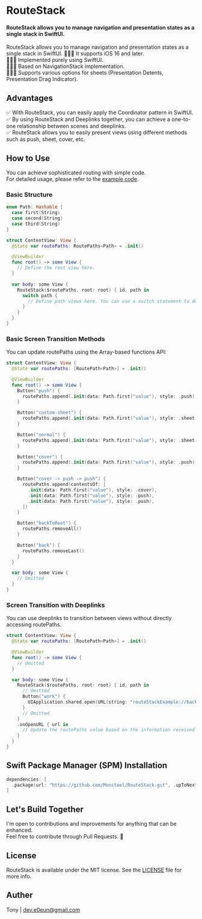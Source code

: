 # RouteStack

#### RouteStack allows you to manage navigation and presentation states as a single stack in SwiftUI.

RouteStack allows you to manage navigation and presentation states as a single stack in SwiftUI.
💁🏻‍♂️ It supports iOS 16 and later.<br>
💁🏻‍♂️ Implemented purely using SwiftUI.<br>
💁🏻‍♂️ Based on NavigationStack implementation.<br>
💁🏻‍♂️ Supports various options for sheets (Presentation Detents, Presentation Drag Indicator).<br>

## Advantages

✅ With RouteStack, you can easily apply the Coordinator pattern in SwiftUI.<br>
✅ By using RouteStack and Deeplinks together, you can achieve a one-to-one relationship between scenes and deeplinks.<br>
✅ RouteStack allows you to easily present views using different methods such as push, sheet, cover, etc.

## How to Use

You can achieve sophisticated routing with simple code.<br>
For detailed usage, please refer to the [example code](https://github.com/Monsteel/RouteStack/tree/main/Example).

### Basic Structure

```swift
enum Path: Hashable {
  case first(String)
  case second(String)
  case third(String)
}

struct ContentView: View {
  @State var routePaths: RoutePaths<Path> = .init()

  @ViewBuilder
  func root() -> some View {
    // Define the root view here.
  }

  var body: some View {
    RouteStack($routePaths, root: root) { id, path in
      switch path {
        // Define path views here. You can use a switch statement to define views based on the path.
      }
    }
  }
}
```

### Basic Screen Transition Methods

You can update routePaths using the Array-based functions API:

```swift
struct ContentView: View {
  @State var routePaths: [RoutePath<Path>] = .init()

  @ViewBuilder
  func root() -> some View {
    Button("push") {
      routePaths.append(.init(data: Path.first("value"), style: .push))
    }

    Button("custom-sheet") {
      routePaths.append(.init(data: Path.first("value"), style: .sheet([.medium, .large], .visible)))
    }

    Button("normal") {
      routePaths.append(.init(data: Path.first("value"), style: .sheet()))
    }

    Button("cover") {
      routePaths.append(.init(data: Path.first("value"), style: .push))
    }

    Button("cover -> push -> push") {
      routePaths.append(contentsOf: [
        .init(data: Path.first("value"), style: .cover),
        .init(data: Path.first("value"), style: .push),
        .init(data: Path.first("value"), style: .push),
      ])
    }

    Button("backToRoot") {
      routePaths.removeAll()
    }

    Button("back") {
      routePaths.removeLast()
    }
  }

  var body: some View {
    // Omitted
  }
}

```

### Screen Transition with Deeplinks

You can use deeplinks to transition between views without directly accessing routePaths.

```swift
struct ContentView: View {
  @State var routePaths: [RoutePath<Path>] = .init()

  @ViewBuilder
  func root() -> some View {
    // Omitted
  }

  var body: some View {
    RouteStack($routePaths, root: root) { id, path in
      // Omitted
      Button("work") {
        UIApplication.shared.open(URL(string: "routeStackExample://backToRoot")!)
      }
      // Omitted
    }
    .onOpenURL { url in
      // Update the routePaths value based on the information received from the deeplink URL.
    }
  }
}

```

## Swift Package Manager (SPM) Installation

```swift
dependencies: [
  .package(url: "https://github.com/Monsteel/RouteStack.git", .upToNextMajor(from: "0.0.1"))
]
```

## Let's Build Together

I'm open to contributions and improvements for anything that can be enhanced.<br>
Feel free to contribute through Pull Requests. 🙏

## License

RouteStack is available under the MIT license. See the [LICENSE](https://github.com/Monsteel/RouteStack/tree/main/LICENSE) file for more info.

## Auther

Tony | dev.e0eun@gmail.com
